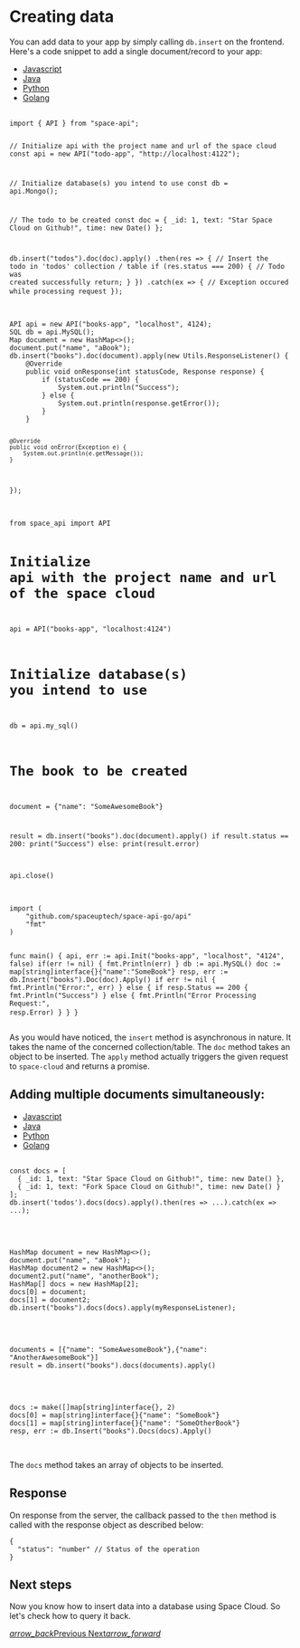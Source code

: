 # Creating data

You can add data to your app by simply calling `db.insert` on the frontend. Here's a code snippet to add a single document/record to your app:

<div class="row tabs-wrapper">
  <div class="col s12" style="padding:0">
    <ul class="tabs">
      <li class="tab col s2"><a class="active" href="#insert-js">Javascript</a></li>
      <li class="tab col s2"><a href="#insert-java">Java</a></li>
      <li class="tab col s2"><a href="#insert-python">Python</a></li>
      <li class="tab col s2"><a href="#insert-golang">Golang</a></li>
    </ul>
  </div>
  <div id="insert-js" class="col s12" style="padding:0">
    <pre>
      <code class="javascript">
import { API } from "space-api";

// Initialize api with the project name and url of the space cloud
const api = new API("todo-app", "http://localhost:4122");

// Initialize database(s) you intend to use
const db = api.Mongo();

// The todo to be created
const doc = { _id: 1, text: "Star Space Cloud on Github!", time: new Date() };

db.insert("todos").doc(doc).apply()
  .then(res => {
    // Insert the todo in 'todos' collection / table
    if (res.status === 200) {
      // Todo was created successfully
      return;
    }
  })
  .catch(ex => {
    // Exception occured while processing request
  });
    </code>
</pre>
  </div>
  <div id="insert-java" class="col s12" style="padding:0">
    <pre>
      <code class="java">
API api = new API("books-app", "localhost", 4124);
SQL db = api.MySQL();
Map<String, String> document = new HashMap<>();
document.put("name", "aBook");
db.insert("books").doc(document).apply(new Utils.ResponseListener() {
    @Override
    public void onResponse(int statusCode, Response response) {
        if (statusCode == 200) {
            System.out.println("Success");
        } else {
            System.out.println(response.getError());
        }
    }

    @Override
    public void onError(Exception e) {
        System.out.println(e.getMessage());
    }
});
      </code>
    </pre>
  </div>
 <div id="insert-python" class="col s12" style="padding:0">
    <pre>
      <code class="python">
from space_api import API

# Initialize api with the project name and url of the space cloud
api = API("books-app", "localhost:4124")

# Initialize database(s) you intend to use
db = api.my_sql()

# The book to be created
document = {"name": "SomeAwesomeBook"}

result = db.insert("books").doc(document).apply()
if result.status == 200:
    print("Success")
else:
    print(result.error)

api.close()
      </code>
    </pre>
  </div>
  <div id="insert-golang" class="col s12" style="padding:0">
    <pre>
      <code class="golang">
import (
	"github.com/spaceuptech/space-api-go/api"
	"fmt"
)

func main() {
	api, err := api.Init("books-app", "localhost", "4124", false)
	if(err != nil) {
		fmt.Println(err)
	}
	db := api.MySQL()
	doc := map[string]interface{}{"name":"SomeBook"}
	resp, err := db.Insert("books").Doc(doc).Apply()
	if err != nil {
		fmt.Println("Error:", err)
	} else {
		if resp.Status == 200 {
			fmt.Println("Success")
		} else {
			fmt.Println("Error Processing Request:", resp.Error)
		}
	}
}
      </code>
    </pre>
  </div>
</div>

As you would have noticed, the `insert` method is asynchronous in nature. It takes the name of the concerned collection/table. The `doc` method takes an object to be inserted. The `apply` method actually triggers the given request to `space-cloud` and returns a promise.

## Adding multiple documents simultaneously:

<div class="row tabs-wrapper">
  <div class="col s12" style="padding:0">
    <ul class="tabs">
      <li class="tab col s2"><a class="active" href="#insertmany-js">Javascript</a></li>
      <li class="tab col s2"><a href="#insertmany-java">Java</a></li>
      <li class="tab col s2"><a href="#insertmany-python">Python</a></li>
      <li class="tab col s2"><a href="#insertmany-golang">Golang</a></li>
    </ul>
  </div>
  <div id="insertmany-js" class="col s12" style="padding:0">
    <pre>
      <code class="javascript">
const docs = [
  { _id: 1, text: "Star Space Cloud on Github!", time: new Date() },
  { _id: 1, text: "Fork Space Cloud on Github!", time: new Date() }
];
db.insert('todos').docs(docs).apply().then(res => ...).catch(ex => ...);
      </code>
    </pre>
  </div>
  <div id="insertmany-java" class="col s12" style="padding:0">
    <pre>
      <code class="java">
HashMap<String, String> document = new HashMap<>();
document.put("name", "aBook");
HashMap<String, String> document2 = new HashMap<>();
document2.put("name", "anotherBook");
HashMap[] docs = new HashMap[2];
docs[0] = document;
docs[1] = document2;
db.insert("books").docs(docs).apply(myResponseListener);
      </code>
    </pre>
  </div>
 <div id="insertmany-python" class="col s12" style="padding:0">
    <pre>
      <code class="python">
documents = [{"name": "SomeAwesomeBook"},{"name": "AnotherAwesomeBook"}]
result = db.insert("books").docs(documents).apply()
      </code>
    </pre>
  </div>
  <div id="insertmany-golang" class="col s12" style="padding:0">
    <pre>
      <code class="golang">
docs := make([]map[string]interface{}, 2)
docs[0] = map[string]interface{}{"name": "SomeBook"}
docs[1] = map[string]interface{}{"name": "SomeOtherBook"}
resp, err := db.Insert("books").Docs(docs).Apply()
      </code>
    </pre>
  </div>
</div>

The `docs` method takes an array of objects to be inserted.

## Response

On response from the server, the callback passed to the `then` method is called with the response object as described below:

```
{
  "status": "number" // Status of the operation
}
```

## Next steps

Now you know how to insert data into a database using Space Cloud. So let's check how to query it back.

<div class="btns-wrapper">
  <a href="/docs/database/overview" class="waves-effect waves-light btn primary-btn-border btn-small">
    <i class="material-icons btn-with-icon">arrow_back</i>Previous
  </a>
  <a href="/docs/database/read" class="waves-effect waves-light btn primary-btn-fill btn-small">
    Next<i class="material-icons btn-with-icon">arrow_forward</i>
  </a>
</div>
